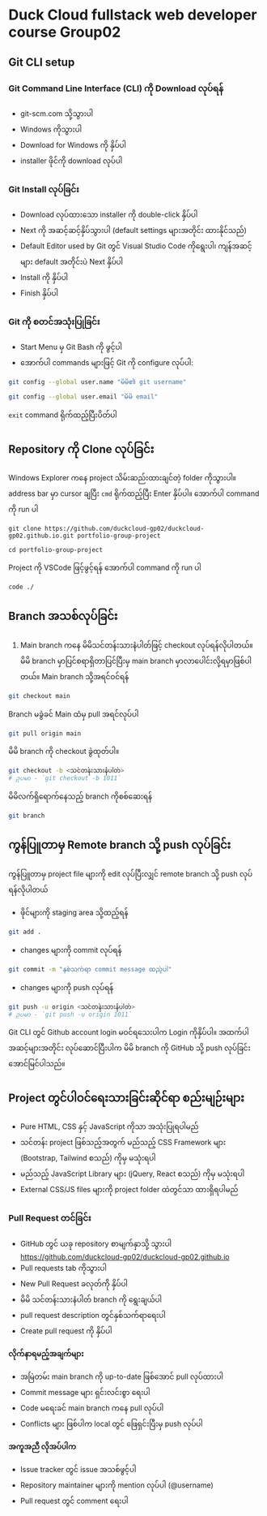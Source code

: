 # Duck Cloud fullstack web developer course Group02
## Git CLI setup
### Git Command Line Interface (CLI) ကို Download လုပ်ရန်
- git-scm.com သို့သွားပါ
- Windows ကိုသွားပါ
- Download for Windows ကို နှိပ်ပါ
- installer ဖိုင်ကို download လုပ်ပါ

### Git Install လုပ်ခြင်း
- Download လုပ်ထားသော installer ကို double-click နှိပ်ပါ
- Next ကို အဆင့်ဆင့်နှိပ်သွားပါ (default settings များအတိုင်း ထားနိုင်သည်)
- Default Editor used by Git တွင် Visual Studio Code ကိုရွေးပါ၊ ကျန်အဆင့်များ default အတိုင်းပဲ Next နှိပ်ပါ
- Install ကို နှိပ်ပါ
- Finish နှိပ်ပါ

### Git ကို စတင်အသုံးပြုခြင်း
- Start Menu မှ Git Bash ကို ဖွင့်ပါ
- အောက်ပါ commands များဖြင့် Git ကို configure လုပ်ပါ:

```bash
git config --global user.name "မိမိ၏ git username"
```
```bash
git config --global user.email "မိမိ email"
```
`exit` command ရိုက်ထည့်ပြီးပိတ်ပါ

## Repository ကို Clone လုပ်ခြင်း
Windows Explorer ကနေ project သိမ်းဆည်းထားချင်တဲ့ folder ကိုသွားပါ။ address bar မှာ cursor ချပြီး `cmd` ရိုက်ထည့်ပြီး Enter နှိပ်ပါ။ အောက်ပါ command ကို run ပါ
```
git clone https://github.com/duckcloud-gp02/duckcloud-gp02.github.io.git portfolio-group-project
```
```
cd portfolio-group-project
```
Project ကို VSCode ဖြင့်ဖွင့်ရန် အောက်ပါ command ကို run ပါ
```bash
code ./
```
## Branch အသစ်လုပ်ခြင်း
1. Main branch ကနေ မိမိသင်တန်းသားနံပါတ်ဖြင့် checkout လုပ်ရန်လိုပါတယ်။ မိမိ branch မှာပြင်စရာရှိတာပြင်ပြီးမှ main branch မှာလာပေါင်းလို့ရမှာဖြစ်ပါတယ်။
Main branch သို့အရင်ဝင်ရန်
```bash
git checkout main
```
Branch မခွဲခင် Main ထံမှ pull အရင်လုပ်ပါ
```bash
git pull origin main
```
မိမိ branch ကို checkout ခွဲထုတ်ပါ။
```bash
git checkout -b <သင်တန်းသားနံပါတ်>
# ဥပမာ - `git checkout -b 1011`
```
မိမိလက်ရှိရောက်နေသည့် branch ကိုစစ်ဆေးရန်
```bash
git branch
```
## ကွန်ပြူတာမှ Remote branch သို့ push လုပ်ခြင်း
ကွန်ပြူတာမှ project file များကို edit လုပ်ပြီးလျှင် remote branch သို့ push လုပ်ရန်လိုပါတယ်
- ဖိုင်များကို staging area သို့ထည့်ရန်
```bash
git add .
```
- changes များကို commit လုပ်ရန်
```bash
git commit -m "နှစ်သက်ရာ commit message ထည့်ပါ"
```
- changes များကို push လုပ်ရန်
```bash
git push -u origin <သင်တန်းသားနံပါတ်>
# ဥပမာ - `git push -u origin 1011`
```
Git CLI တွင် Github account login မဝင်ရသေးပါက Login ကိုနှိပ်ပါ။
အထက်ပါ အဆင့်များအတိုင်း လုပ်ဆောင်ပြီးပါက မိမိ branch ကို GitHub သို့ push လုပ်ခြင်းအောင်မြင်ပါသည်။ 

## Project တွင်ပါဝင်ရေးသားခြင်းဆိုင်ရာ စည်းမျဉ်းများ
- Pure HTML, CSS နှင့် JavaScript ကိုသာ အသုံးပြုရပါမည်
- သင်တန်း project ဖြစ်သည့်အတွက် မည်သည့် CSS Framework များ (Bootstrap, Tailwind စသည်) ကိုမှ မသုံးရပါ
- မည်သည့် JavaScript Library များ (jQuery, React စသည်) ကိုမှ မသုံးရပါ
- External CSS/JS files များကို project folder ထဲတွင်သာ ထားရှိရပါမည်

### Pull Request တင်ခြင်း
- GitHub တွင် ယခု repository စာမျက်နှာသို့ သွားပါ
https://github.com/duckcloud-gp02/duckcloud-gp02.github.io
- Pull requests tab ကိုသွားပါ
- New Pull Request ခလုတ်ကို နှိပ်ပါ
- မိမိ သင်တန်းသားနံပါတ် branch ကို ရွေးချယ်ပါ
- pull request description တွင်နှစ်သက်ရာရေးပါ
- Create pull request ကို နှိပ်ပါ

**လိုက်နာရမည့်အချက်များ**
- အမြဲတမ်း main branch ကို up-to-date ဖြစ်အောင် pull လုပ်ထားပါ
- Commit message များ ရှင်းလင်းစွာ ရေးပါ
- Code မရေးခင် main branch ကနေ pull လုပ်ပါ
- Conflicts များ ဖြစ်ပါက local တွင် ဖြေရှင်းပြီးမှ push လုပ်ပါ

**အကူအညီ လိုအပ်ပါက**
- Issue tracker တွင် issue အသစ်ဖွင့်ပါ
- Repository maintainer များကို mention လုပ်ပါ (@username)
- Pull request တွင် comment ရေးပါ